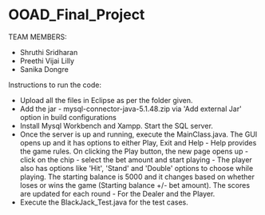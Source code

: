 # OOAD_Final_Project

TEAM MEMBERS:
- Shruthi Sridharan
- Preethi Vijai Lilly
- Sanika Dongre

Instructions to run the code:
- Upload all the files in Eclipse as per the folder given.
- Add the jar - mysql-connector-java-5.1.48.zip via 'Add external Jar' option in build configurations
- Install Mysql Workbench and Xampp. Start the SQL server.
- Once the server is up and running, execute the MainClass.java. The GUI opens up and it has options to either Play, Exit and Help - Help provides the game rules. 
 On clicking the Play button, the new page opens up - click on the chip - select the bet amount and start playing - The player    also has options like 'Hit', 'Stand' and 'Double' options to choose while playing. The starting balance is 5000 and it changes based on whether loses or wins the game (Starting balance +/- bet amount). The scores are updated for each round - For the Dealer and the Player. 
- Execute the BlackJack_Test.java for the test cases.

